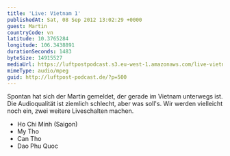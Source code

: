 ```yaml
---
title: 'Live: Vietnam 1'
publishedAt: Sat, 08 Sep 2012 13:02:29 +0000
guest: Martin
countryCode: vn
latitude: 10.3765284
longitude: 106.3438891
durationSeconds: 1483
byteSize: 14915527
mediaUrl: https://luftpostpodcast.s3.eu-west-1.amazonaws.com/live-vietnam-1.mp3
mimeType: audio/mpeg
guid: http://luftpost-podcast.de/?p=500
---
```


Spontan hat sich der Martin gemeldet, der gerade im Vietnam unterwegs ist. Die Audioqualität ist ziemlich schlecht, aber was soll's. Wir werden vielleicht noch ein, zwei weitere Liveschalten machen.
* Ho Chi Minh (Saigon)
* My Tho
* Can Tho
* Dao Phu Quoc
